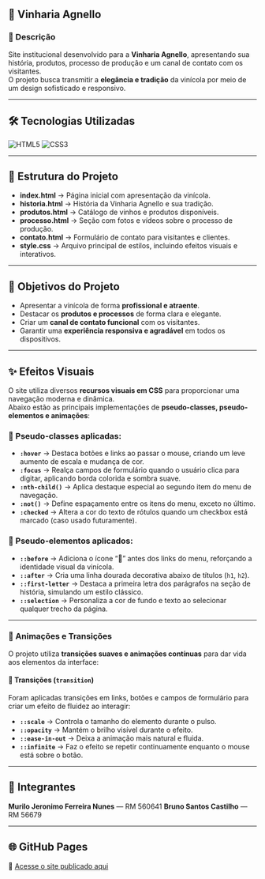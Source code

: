 ## 🍷 Vinharia Agnello

### 📖 Descrição
Site institucional desenvolvido para a **Vinharia Agnello**, apresentando sua história, produtos, processo de produção e um canal de contato com os visitantes.  
O projeto busca transmitir a **elegância e tradição** da vinícola por meio de um design sofisticado e responsivo.

---

## 🛠 Tecnologias Utilizadas
![HTML5](https://img.shields.io/badge/HTML5-E34F26?style=flat&logo=html5&logoColor=white)
![CSS3](https://img.shields.io/badge/CSS3-1572B6?style=flat&logo=css3&logoColor=white)

---

## 📂 Estrutura do Projeto

- **index.html** → Página inicial com apresentação da vinícola.  
- **historia.html** → História da Vinharia Agnello e sua tradição.  
- **produtos.html** → Catálogo de vinhos e produtos disponíveis.  
- **processo.html** → Seção com fotos e vídeos sobre o processo de produção.  
- **contato.html** → Formulário de contato para visitantes e clientes.  
- **style.css** → Arquivo principal de estilos, incluindo efeitos visuais e interativos.  

---

## 🎨 Objetivos do Projeto

- Apresentar a vinícola de forma **profissional e atraente**.  
- Destacar os **produtos e processos** de forma clara e elegante.  
- Criar um **canal de contato funcional** com os visitantes.  
- Garantir uma **experiência responsiva e agradável** em todos os dispositivos.  

---

## ✨ Efeitos Visuais

O site utiliza diversos **recursos visuais em CSS** para proporcionar uma navegação moderna e dinâmica.  
Abaixo estão as principais implementações de **pseudo-classes, pseudo-elementos e animações**:

### 🎯 Pseudo-classes aplicadas:
- **`:hover`** → Destaca botões e links ao passar o mouse, criando um leve aumento de escala e mudança de cor.  
- **`:focus`** → Realça campos de formulário quando o usuário clica para digitar, aplicando borda colorida e sombra suave.  
- **`:nth-child()`** → Aplica destaque especial ao segundo item do menu de navegação.  
- **`:not()`** → Define espaçamento entre os itens do menu, exceto no último.  
- **`:checked`** → Altera a cor do texto de rótulos quando um checkbox está marcado (caso usado futuramente).

### 💠 Pseudo-elementos aplicados:
- **`::before`** → Adiciona o ícone “🍷” antes dos links do menu, reforçando a identidade visual da vinícola.  
- **`::after`** → Cria uma linha dourada decorativa abaixo de títulos (`h1`, `h2`).  
- **`::first-letter`** → Destaca a primeira letra dos parágrafos na seção de história, simulando um estilo clássico.  
- **`::selection`** → Personaliza a cor de fundo e texto ao selecionar qualquer trecho da página.

---

### 💫 Animações e Transições

O projeto utiliza **transições suaves e animações contínuas** para dar vida aos elementos da interface:

#### 🔹 Transições (`transition`)
Foram aplicadas transições em links, botões e campos de formulário para criar um efeito de fluidez ao interagir:
- **`::scale`** → Controla o tamanho do elemento durante o pulso.  
- **`::opacity`** → Mantém o brilho visível durante o efeito.  
- **`::ease-in-out`** → Deixa a animação mais natural e fluida. 
- **`::infinite`** → Faz o efeito se repetir continuamente enquanto o mouse está sobre o botão.

---

## 👥 Integrantes 
**Murilo Jeronimo Ferreira Nunes** — RM 560641
**Bruno Santos Castilho** — RM 56679

---

## 🌐 GitHub Pages
🔗 [Acesse o site publicado aqui](https://murilojeronimoferreiranunes10-collab.github.io/Projeto-front-end-1ESPA-FIAP)

